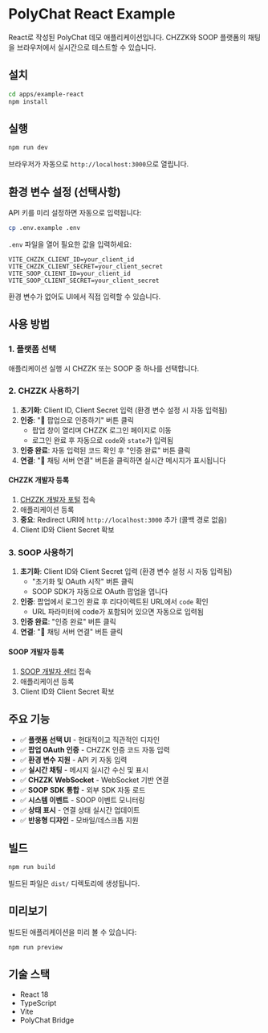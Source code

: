 # PolyChat React Example

React로 작성된 PolyChat 데모 애플리케이션입니다. CHZZK와 SOOP 플랫폼의 채팅을 브라우저에서 실시간으로 테스트할 수 있습니다.

## 설치

```bash
cd apps/example-react
npm install
```

## 실행

```bash
npm run dev
```

브라우저가 자동으로 `http://localhost:3000`으로 열립니다.

## 환경 변수 설정 (선택사항)

API 키를 미리 설정하면 자동으로 입력됩니다:

```bash
cp .env.example .env
```

`.env` 파일을 열어 필요한 값을 입력하세요:

```env
VITE_CHZZK_CLIENT_ID=your_client_id
VITE_CHZZK_CLIENT_SECRET=your_client_secret
VITE_SOOP_CLIENT_ID=your_client_id
VITE_SOOP_CLIENT_SECRET=your_client_secret
```

환경 변수가 없어도 UI에서 직접 입력할 수 있습니다.

## 사용 방법

### 1. 플랫폼 선택

애플리케이션 실행 시 CHZZK 또는 SOOP 중 하나를 선택합니다.

### 2. CHZZK 사용하기

1. **초기화**: Client ID, Client Secret 입력 (환경 변수 설정 시 자동 입력됨)
2. **인증**: "🔐 팝업으로 인증하기" 버튼 클릭
   - 팝업 창이 열리며 CHZZK 로그인 페이지로 이동
   - 로그인 완료 후 자동으로 `code`와 `state`가 입력됨
3. **인증 완료**: 자동 입력된 코드 확인 후 "인증 완료" 버튼 클릭
4. **연결**: "📡 채팅 서버 연결" 버튼을 클릭하면 실시간 메시지가 표시됩니다

#### CHZZK 개발자 등록

1. [CHZZK 개발자 포털](https://developers.naver.com/products/chzzk) 접속
2. 애플리케이션 등록
3. **중요**: Redirect URI에 `http://localhost:3000` 추가 (콜백 경로 없음)
4. Client ID와 Client Secret 확보

### 3. SOOP 사용하기

1. **초기화**: Client ID와 Client Secret 입력 (환경 변수 설정 시 자동 입력됨)
   - "초기화 및 OAuth 시작" 버튼 클릭
   - SOOP SDK가 자동으로 OAuth 팝업을 엽니다
2. **인증**: 팝업에서 로그인 완료 후 리다이렉트된 URL에서 `code` 확인
   - URL 파라미터에 code가 포함되어 있으면 자동으로 입력됨
3. **인증 완료**: "인증 완료" 버튼 클릭
4. **연결**: "📡 채팅 서버 연결" 버튼 클릭

#### SOOP 개발자 등록

1. [SOOP 개발자 센터](https://developers.sooplive.co.kr/) 접속
2. 애플리케이션 등록
3. Client ID와 Client Secret 확보

## 주요 기능

- ✅ **플랫폼 선택 UI** - 현대적이고 직관적인 디자인
- ✅ **팝업 OAuth 인증** - CHZZK 인증 코드 자동 입력
- ✅ **환경 변수 지원** - API 키 자동 입력
- ✅ **실시간 채팅** - 메시지 실시간 수신 및 표시
- ✅ **CHZZK WebSocket** - WebSocket 기반 연결
- ✅ **SOOP SDK 통합** - 외부 SDK 자동 로드
- ✅ **시스템 이벤트** - SOOP 이벤트 모니터링
- ✅ **상태 표시** - 연결 상태 실시간 업데이트
- ✅ **반응형 디자인** - 모바일/데스크톱 지원

## 빌드

```bash
npm run build
```

빌드된 파일은 `dist/` 디렉토리에 생성됩니다.

## 미리보기

빌드된 애플리케이션을 미리 볼 수 있습니다:

```bash
npm run preview
```

## 기술 스택

- React 18
- TypeScript
- Vite
- PolyChat Bridge
